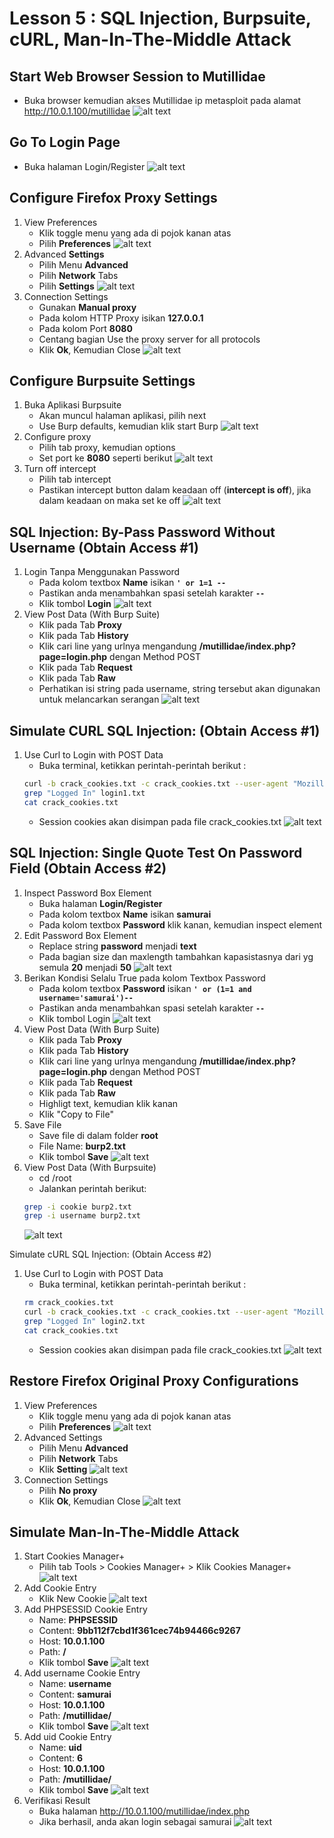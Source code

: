 # Lesson 5 : SQL Injection, Burpsuite, cURL, Man-In-The-Middle Attack

## Start Web Browser Session to Mutillidae
- Buka browser kemudian akses Mutillidae ip metasploit pada alamat http://10.0.1.100/mutillidae
![alt text](https://github.com/luqmanahmads/laporan-pksj/blob/master/assets/lesson_6/1/start_browser.png "Home page")


## Go To Login Page
- Buka halaman Login/Register
![alt text](https://github.com/luqmanahmads/laporan-pksj/blob/master/assets/lesson_6/1/start_browser.png "Home page")

## Configure Firefox Proxy Settings
1. View Preferences
   - Klik toggle menu yang ada di pojok kanan atas
   - Pilih **Preferences**
![alt text](https://github.com/luqmanahmads/laporan-pksj/blob/master/assets/lesson_6/1/toggle_menu.png "Home page")
2. Advanced **Settings**
   - Pilih Menu **Advanced**
   - Pilih **Network** Tabs
   - Pilih **Settings**
![alt text](https://github.com/luqmanahmads/laporan-pksj/blob/master/assets/lesson_6/1/network_tab.png "Home page")
3. Connection Settings
   - Gunakan **Manual proxy**
   - Pada kolom HTTP Proxy isikan **127.0.0.1**
   - Pada kolom Port **8080**
   - Centang bagian Use the proxy server for all protocols 
   - Klik **Ok**, Kemudian Close
![alt text](https://github.com/luqmanahmads/laporan-pksj/blob/master/assets/lesson_6/1/set_config_proxy.png "Home page")

## Configure Burpsuite Settings
1. Buka Aplikasi Burpsuite
   - Akan muncul halaman aplikasi, pilih next
   - Use Burp defaults, kemudian klik start Burp
![alt text](https://github.com/luqmanahmads/laporan-pksj/blob/master/assets/lesson_6/2/use_default.png "Home page")
2. Configure proxy
   - Pilih tab proxy, kemudian options
   - Set port ke **8080** seperti berikut
![alt text](https://github.com/luqmanahmads/laporan-pksj/blob/master/assets/lesson_6/2/proxy_port_8080.png "Home page")
3. Turn off intercept
   - Pilih tab intercept
   - Pastikan intercept button dalam keadaan off (**intercept is off**), jika dalam keadaan on maka set ke off
![alt text](https://github.com/luqmanahmads/laporan-pksj/blob/master/assets/lesson_6/2/intercept_off.png "Home page")

## SQL Injection: By-Pass Password Without Username (Obtain Access #1)
1. Login Tanpa Menggunakan Password
   - Pada kolom textbox **Name** isikan **`' or 1=1 -- `**
   - Pastikan anda menambahkan spasi setelah karakter **`--`**
   - Klik tombol **Login**
![alt text](https://github.com/luqmanahmads/laporan-pksj/blob/master/assets/lesson_6/2/login_without_uname.png "Home page")
2. View Post Data (With Burp Suite)
   - Klik pada Tab **Proxy**
   - Klik pada Tab **History**
   - Klik cari line yang urlnya mengandung **/mutillidae/index.php?page=login.php** dengan Method POST
   - Klik pada Tab **Request**
   - Klik pada Tab **Raw**
   - Perhatikan isi string pada username, string tersebut  akan digunakan untuk melancarkan serangan
![alt text](https://github.com/luqmanahmads/laporan-pksj/blob/master/assets/lesson_6/3/result.png "Home page")

## Simulate CURL SQL Injection: (Obtain Access #1)
1. Use Curl to Login with POST Data
   - Buka terminal, ketikkan perintah-perintah berikut : 
   ```bash
   curl -b crack_cookies.txt -c crack_cookies.txt --user-agent "Mozilla/4.0 (compatible; MSIE 5.01; Windows NT 5.0)" --data "username=%27+or+1%3D1+--+&password=&login-php-submit-button=Login" --location "http://10.0.1.100/mutillidae/index.php?page=login.php" > login1.txt
   grep "Logged In" login1.txt
   cat crack_cookies.txt
   ```
   - Session cookies akan disimpan pada file crack_cookies.txt
![alt text](https://github.com/luqmanahmads/laporan-pksj/blob/master/assets/lesson_6/3/result_obtain_1.png "Home page")

## SQL Injection: Single Quote Test On Password Field (Obtain Access #2)
1. Inspect Password Box Element
   - Buka halaman **Login/Register**
   - Pada kolom textbox **Name** isikan **samurai**
   - Pada kolom textbox **Password** klik kanan, kemudian inspect element
2. Edit Password Box Element
   - Replace string **password** menjadi **text**
   - Pada bagian size dan maxlength tambahkan kapasistasnya dari yg semula **20** menjadi **50**
   ![alt text](https://github.com/luqmanahmads/laporan-pksj/blob/master/assets/lesson_6/4/inspect_samurai.png "Home page")
3. Berikan Kondisi Selalu True pada kolom Textbox Password
   - Pada kolom textbox **Password** isikan **`' or (1=1 and username='samurai')--`**
   - Pastikan anda menambahkan spasi setelah karakter **`--`**
   - Klik tombol Login
   ![alt text](https://github.com/luqmanahmads/laporan-pksj/blob/master/assets/lesson_6/4/samurai_with_pass.png "Home page")
4. View Post Data (With Burp Suite)
   - Klik pada Tab **Proxy**
   - Klik pada Tab **History**
   - Klik cari line yang urlnya mengandung **/mutillidae/index.php?page=login.php** dengan Method POST
   - Klik pada Tab **Request**
   - Klik pada Tab **Raw**
   - Highligt text, kemudian klik kanan
   - Klik "Copy to File" 
5. Save File
   - Save file di dalam folder **root**
   - File Name: **burp2.txt**
   - Klik tombol **Save**
   ![alt text](https://github.com/luqmanahmads/laporan-pksj/blob/master/assets/lesson_6/4/save_burp.png "Home page")
6. View Post Data (With Burpsuite)
   - cd /root
   - Jalankan perintah berikut:
   ```bash
   grep -i cookie burp2.txt
   grep -i username burp2.txt
   ```
   ![alt text](https://github.com/luqmanahmads/laporan-pksj/blob/master/assets/lesson_6/4/run_command.png "Home page")

Simulate cURL SQL Injection: (Obtain Access #2)
1. Use Curl to Login with POST Data
   - Buka terminal, ketikkan perintah-perintah berikut : 
   ```bash 
   rm crack_cookies.txt
   curl -b crack_cookies.txt -c crack_cookies.txt --user-agent "Mozilla/4.0 (compatible; MSIE 5.01; Windows NT 5.0)" --data "username=samurai&password=%27+or+%281%3D1+and+username%3D%27samurai%27%29+--+&login-php-submit-button=Login" --location "http://10.0.1.100/mutillidae/index.php?page=login.php" > login2.txt
   grep "Logged In" login2.txt
   cat crack_cookies.txt
   ```
   - Session cookies akan disimpan pada file crack_cookies.txt
![alt text](https://github.com/luqmanahmads/laporan-pksj/blob/master/assets/lesson_6/4/run_command_2.png "Home page")

## Restore Firefox Original Proxy Configurations
1. View Preferences
   - Klik toggle menu yang ada di pojok kanan atas
   - Pilih **Preferences**
![alt text](https://github.com/luqmanahmads/laporan-pksj/blob/master/assets/lesson_6/1/toggle_menu.png "Home page")
2. Advanced Settings
   - Pilih Menu **Advanced**
   - Pilih **Network** Tabs
   - Klik **Setting**
![alt text](https://github.com/luqmanahmads/laporan-pksj/blob/master/assets/lesson_6/1/network_tab.png "Home page")
3. Connection Settings
   - Pilih **No proxy**
   - Klik **Ok**, Kemudian Close
![alt text](https://github.com/luqmanahmads/laporan-pksj/blob/master/assets/lesson_6/5/set_no_proxy.png "Home page")

## Simulate Man-In-The-Middle Attack
1. Start Cookies Manager+
   - Pilih tab Tools > Cookies Manager+ > Klik Cookies Manager+
![alt text](https://github.com/luqmanahmads/laporan-pksj/blob/master/assets/lesson_6/6/tab_cookie.png "Home page")
2. Add Cookie Entry
   - Klik New Cookie
![alt text](https://github.com/luqmanahmads/laporan-pksj/blob/master/assets/lesson_6/6/cookie_view.png "Home page")
3. Add PHPSESSID Cookie Entry
   - Name: **PHPSESSID**
   - Content: **9bb112f7cbd1f361cec74b94466c9267**
   - Host: **10.0.1.100**
   - Path: **/**
   - Klik tombol **Save**
![alt text](https://github.com/luqmanahmads/laporan-pksj/blob/master/assets/lesson_6/6/phpsessid.png "Home page")
4. Add username Cookie Entry
   - Name: **username**
   - Content: **samurai**
   - Host: **10.0.1.100**
   - Path: **/mutillidae/**
   - Klik tombol **Save**
![alt text](https://github.com/luqmanahmads/laporan-pksj/blob/master/assets/lesson_6/6/username.png "Home page")
5. Add uid Cookie Entry
   - Name: **uid**
   - Content: **6**
   - Host: **10.0.1.100**
   - Path: **/mutillidae/**
   - Klik tombol **Save**
![alt text](https://github.com/luqmanahmads/laporan-pksj/blob/master/assets/lesson_6/6/uid.png "Home page")
6. Verifikasi Result
   - Buka halaman http://10.0.1.100/mutillidae/index.php
   - Jika berhasil, anda akan login sebagai samurai
![alt text](https://github.com/luqmanahmads/laporan-pksj/blob/master/assets/lesson_6/6/result.png "Home page")